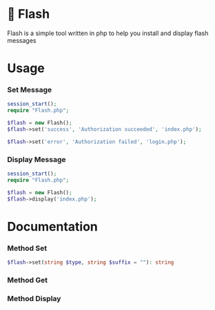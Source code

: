 # :scroll: Flash

Flash is a simple tool written in php to help you install and display flash messages

# Usage

### Set Message

```php
session_start();
require "Flash.php";

$flash = new Flash();
$flash->set('success', 'Authorization succeeded', 'index.php');

$flash->set('error', 'Authorization failed', 'login.php');
```

### Display Message

```php
session_start();
require "Flash.php";

$flash = new Flash();
$flash->display('index.php');
```

# Documentation

### Method Set

```php
$flash->set(string $type, string $suffix = ""): string
```

### Method Get

### Method Display
